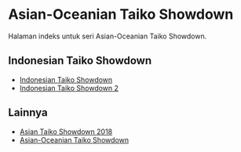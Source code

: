 # Asian-Oceanian Taiko Showdown

Halaman indeks untuk seri Asian-Oceanian Taiko Showdown.

## Indonesian Taiko Showdown

- [Indonesian Taiko Showdown](IDTS_1)
- [Indonesian Taiko Showdown 2](IDTS_2)

## Lainnya

- [Asian Taiko Showdown 2018](ATS_2018)
- [Asian-Oceanian Taiko Showdown](AOTS_1)
